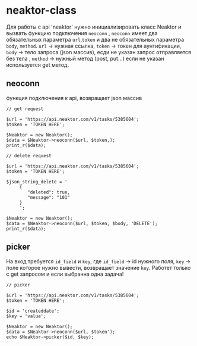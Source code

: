 # neaktor-class

Для работы с api 'neaktor' нужно инициализировать класс Neaktor
и вызвать функцию подключения `neoconn` , `neoconn` имеет два обязательных параметра `url`,`token` и два не обязательных параметра `body`, `method`.
`url` -> нужная ссылка, `token` -> токен для аунтификации, `body` -> тело запроса (json массив), есди не указан запрос отправляется без тела , `method` -> нужный метод (post, put...) если не указан используется get метод.

## neoconn
функция подключения к api, возвращает json массив

```
// get request

$url = 'https://api.neaktor.com/v1/tasks/5385604';
$token = 'TOKEN HERE';

$Neaktor = new Neaktor(); 
$data = $Neaktor->neoconn($url, $token,);
print_r($data);
```

```
// delete request

$url = 'https://api.neaktor.com/v1/tasks/5385604';
$token = 'TOKEN HERE';

$json_string_delete = '
     {
        "deleted": true,
        "message": "101"
     }
     ';

$Neaktor = new Neaktor(); 
$data = $Neaktor->neoconn($url, $token, $body, 'DELETE');
print_r($data);
```

## picker 
На вход требуется `id_field` и `key`, где `id_field` -> id нужного поля, `key` -> поле которое нужно вывести, возвращает значение `key`. Работет только с get запросом и если выбранна одна задача!

```
// picker

$url = 'https://api.neaktor.com/v1/tasks/5385604';
$token = 'TOKEN HERE';

$id = 'createddate';
$key = 'value';

$Neaktor = new Neaktor();  
$data = $Neaktor->neoconn($url, $token');
echo $Neaktor->picker($id, $key);
```


